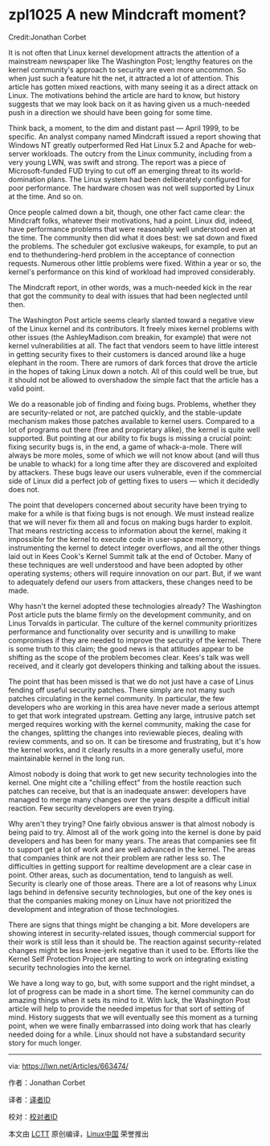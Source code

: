 zpl1025
A new Mindcraft moment?
=======================

Credit:Jonathan Corbet

It is not often that Linux kernel development attracts the attention of a mainstream newspaper like The Washington Post; lengthy features on the kernel community's approach to security are even more uncommon. So when just such a feature hit the net, it attracted a lot of attention. This article has gotten mixed reactions, with many seeing it as a direct attack on Linux. The motivations behind the article are hard to know, but history suggests that we may look back on it as having given us a much-needed push in a direction we should have been going for some time.

Think back, a moment, to the dim and distant past — April 1999, to be specific. An analyst company named Mindcraft issued a report showing that Windows NT greatly outperformed Red Hat Linux 5.2 and Apache for web-server workloads. The outcry from the Linux community, including from a very young LWN, was swift and strong. The report was a piece of Microsoft-funded FUD trying to cut off an emerging threat to its world-domination plans. The Linux system had been deliberately configured for poor performance. The hardware chosen was not well supported by Linux at the time. And so on.

Once people calmed down a bit, though, one other fact came clear: the Mindcraft folks, whatever their motivations, had a point. Linux did, indeed, have performance problems that were reasonably well understood even at the time. The community then did what it does best: we sat down and fixed the problems. The scheduler got exclusive wakeups, for example, to put an end to thethundering-herd problem in the acceptance of connection requests. Numerous other little problems were fixed. Within a year or so, the kernel's performance on this kind of workload had improved considerably.

The Mindcraft report, in other words, was a much-needed kick in the rear that got the community to deal with issues that had been neglected until then.

The Washington Post article seems clearly slanted toward a negative view of the Linux kernel and its contributors. It freely mixes kernel problems with other issues (the AshleyMadison.com breakin, for example) that were not kernel vulnerabilities at all. The fact that vendors seem to have little interest in getting security fixes to their customers is danced around like a huge elephant in the room. There are rumors of dark forces that drove the article in the hopes of taking Linux down a notch. All of this could well be true, but it should not be allowed to overshadow the simple fact that the article has a valid point.

We do a reasonable job of finding and fixing bugs. Problems, whether they are security-related or not, are patched quickly, and the stable-update mechanism makes those patches available to kernel users. Compared to a lot of programs out there (free and proprietary alike), the kernel is quite well supported. But pointing at our ability to fix bugs is missing a crucial point: fixing security bugs is, in the end, a game of whack-a-mole. There will always be more moles, some of which we will not know about (and will thus be unable to whack) for a long time after they are discovered and exploited by attackers. These bugs leave our users vulnerable, even if the commercial side of Linux did a perfect job of getting fixes to users — which it decidedly does not.

The point that developers concerned about security have been trying to make for a while is that fixing bugs is not enough. We must instead realize that we will never fix them all and focus on making bugs harder to exploit. That means restricting access to information about the kernel, making it impossible for the kernel to execute code in user-space memory, instrumenting the kernel to detect integer overflows, and all the other things laid out in Kees Cook's Kernel Summit talk at the end of October. Many of these techniques are well understood and have been adopted by other operating systems; others will require innovation on our part. But, if we want to adequately defend our users from attackers, these changes need to be made.

Why hasn't the kernel adopted these technologies already? The Washington Post article puts the blame firmly on the development community, and on Linus Torvalds in particular. The culture of the kernel community prioritizes performance and functionality over security and is unwilling to make compromises if they are needed to improve the security of the kernel. There is some truth to this claim; the good news is that attitudes appear to be shifting as the scope of the problem becomes clear. Kees's talk was well received, and it clearly got developers thinking and talking about the issues.

The point that has been missed is that we do not just have a case of Linus fending off useful security patches. There simply are not many such patches circulating in the kernel community. In particular, the few developers who are working in this area have never made a serious attempt to get that work integrated upstream. Getting any large, intrusive patch set merged requires working with the kernel community, making the case for the changes, splitting the changes into reviewable pieces, dealing with review comments, and so on. It can be tiresome and frustrating, but it's how the kernel works, and it clearly results in a more generally useful, more maintainable kernel in the long run.

Almost nobody is doing that work to get new security technologies into the kernel. One might cite a "chilling effect" from the hostile reaction such patches can receive, but that is an inadequate answer: developers have managed to merge many changes over the years despite a difficult initial reaction. Few security developers are even trying.

Why aren't they trying? One fairly obvious answer is that almost nobody is being paid to try. Almost all of the work going into the kernel is done by paid developers and has been for many years. The areas that companies see fit to support get a lot of work and are well advanced in the kernel. The areas that companies think are not their problem are rather less so. The difficulties in getting support for realtime development are a clear case in point. Other areas, such as documentation, tend to languish as well. Security is clearly one of those areas. There are a lot of reasons why Linux lags behind in defensive security technologies, but one of the key ones is that the companies making money on Linux have not prioritized the development and integration of those technologies.

There are signs that things might be changing a bit. More developers are showing interest in security-related issues, though commercial support for their work is still less than it should be. The reaction against security-related changes might be less knee-jerk negative than it used to be. Efforts like the Kernel Self Protection Project are starting to work on integrating existing security technologies into the kernel.

We have a long way to go, but, with some support and the right mindset, a lot of progress can be made in a short time. The kernel community can do amazing things when it sets its mind to it. With luck, the Washington Post article will help to provide the needed impetus for that sort of setting of mind. History suggests that we will eventually see this moment as a turning point, when we were finally embarrassed into doing work that has clearly needed doing for a while. Linux should not have a substandard security story for much longer.

---------------------------

via: https://lwn.net/Articles/663474/

作者：Jonathan Corbet

译者：[译者ID](https://github.com/译者ID)

校对：[校对者ID](https://github.com/校对者ID)


本文由 [LCTT](https://github.com/LCTT/TranslateProject) 原创编译，[Linux中国](https://linux.cn/) 荣誉推出
